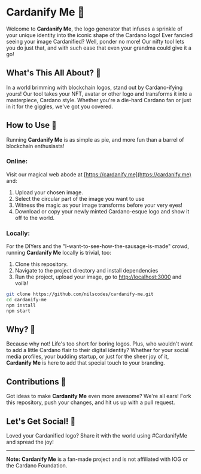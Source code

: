 # Cardanify Me 🎨

Welcome to **Cardanify Me**, the logo generator that infuses a sprinkle of your unique identity into the iconic shape of the Cardano logo! Ever fancied seeing your image Cardanified? Well, ponder no more! Our nifty tool lets you do just that, and with such ease that even your grandma could give it a go!

## What's This All About? 🤔

In a world brimming with blockchain logos, stand out by Cardano-ifying yours! Our tool takes your NFT, avatar or other logo and transforms it into a masterpiece, Cardano style. Whether you're a die-hard Cardano fan or just in it for the giggles, we've got you covered.

## How to Use 🚀

Running **Cardanify Me** is as simple as pie, and more fun than a barrel of blockchain enthusiasts!

### Online:

Visit our magical web abode at [https://cardanify.me](https://cardanify.me) and:

1. Upload your chosen image.
2. Select the circular part of the image you want to use
3. Witness the magic as your image transforms before your very eyes!
4. Download or copy your newly minted Cardano-esque logo and show it off to the world.

### Locally:

For the DIYers and the "I-want-to-see-how-the-sausage-is-made" crowd, running **Cardanify Me** locally is trivial, too:

1. Clone this repository.
2. Navigate to the project directory and install dependencies
3. Run the project, upload your image, go to <http://localhost:3000> and voilà!

```bash
git clone https://github.com/nilscodes/cardanify-me.git
cd cardanify-me
npm install
npm start
```

## Why? 🤷

Because why not! Life's too short for boring logos. Plus, who wouldn't want to add a little Cardano flair to their digital identity? Whether for your social media profiles, your budding startup, or just for the sheer joy of it, **Cardanify Me** is here to add that special touch to your branding.

## Contributions 🤝

Got ideas to make **Cardanify Me** even more awesome? We're all ears! Fork this repository, push your changes, and hit us up with a pull request.

## Let's Get Social! 🎉

Loved your Cardanified logo? Share it with the world using #CardanifyMe and spread the joy!

---

**Note:** **Cardanify Me** is a fan-made project and is not affiliated with IOG or the Cardano Foundation.
